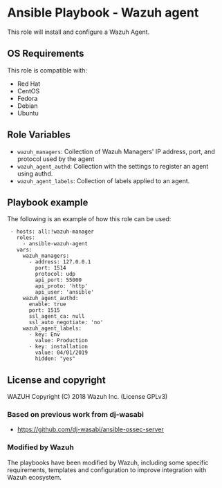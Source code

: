 Ansible Playbook - Wazuh agent
==============================

This role will install and configure a Wazuh Agent.

OS Requirements
----------------

This role is compatible with:
 * Red Hat
 * CentOS
 * Fedora
 * Debian
 * Ubuntu


Role Variables
--------------

* `wazuh_managers`: Collection of Wazuh Managers' IP address, port, and protocol used by the agent
* `wazuh_agent_authd`: Collection with the settings to register an agent using authd.
* `wazuh_agent_labels`: Collection of labels applied to an agent.

Playbook example
----------------

The following is an example of how this role can be used:

     - hosts: all:!wazuh-manager
       roles:
         - ansible-wazuh-agent
       vars:
         wazuh_managers:
           - address: 127.0.0.1
             port: 1514
             protocol: udp
             api_port: 55000
             api_proto: 'http'
             api_user: 'ansible'
         wazuh_agent_authd:
           enable: true
           port: 1515
           ssl_agent_ca: null
           ssl_auto_negotiate: 'no'
         wazuh_agent_labels:
           - key: Env
             value: Production
           - key: installation
             value: 04/01/2019
             hidden: "yes"

License and copyright
---------------------

WAZUH Copyright (C) 2018 Wazuh Inc. (License GPLv3)

### Based on previous work from dj-wasabi

  - https://github.com/dj-wasabi/ansible-ossec-server

### Modified by Wazuh

The playbooks have been modified by Wazuh, including some specific requirements, templates and configuration to improve integration with Wazuh ecosystem.
